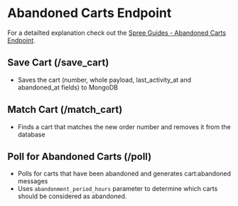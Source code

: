 # Abandoned Carts Endpoint

For a detailted explanation check out the [Spree Guides - Abandoned Carts Endpoint](http://guides.spreecommerce.com/integration/abandoned_carts_integration.html).

## Save Cart (/save_cart)

* Saves the cart (number, whole payload, last_activity_at and abandoned_at fields) to MongoDB

## Match Cart (/match_cart)

* Finds a cart that matches the new order number and removes it from the database

## Poll for Abandoned Carts (/poll)

* Polls for carts that have been abandoned and generates cart:abandoned messages
* Uses `abandonment_period_hours` parameter to determine which carts should be considered as abandoned.